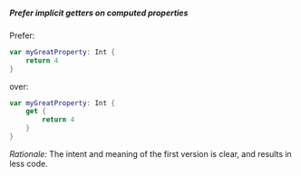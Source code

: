 ##### Prefer implicit getters on computed properties

Prefer:

```swift
var myGreatProperty: Int {
	return 4
}
```

over:

```swift
var myGreatProperty: Int {
	get {
		return 4
	}
}
```

_Rationale:_ The intent and meaning of the first version is clear, and results in less code.
